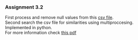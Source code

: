 ### Assignment 3.2
First process and remove null values from this [csv file](https://www.kaggle.com/datasets/selener/consumer-complaint-database).             
Second search the csv file for similarities using multiproccesing.              
Implemented in python.                
For more information check [this pdf](https://github.com/bakilli/University-Assignments/blob/main/Assignment%203.2/Yazlab%20I%20-%202.%20Proje.pdf)
